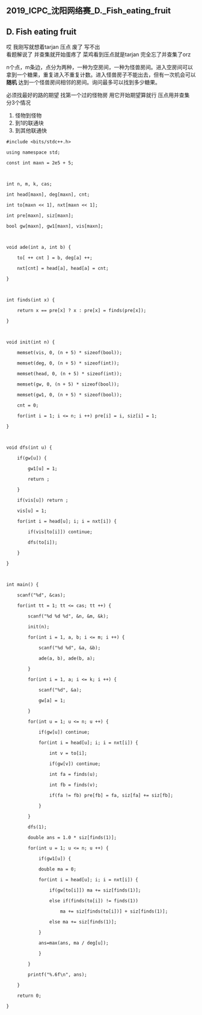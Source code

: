 ## 2019_ICPC_沈阳网络赛_D._Fish_eating_fruit

## D. Fish eating fruit

哎 我刚写就想着tarjan 压点 废了 写不出  
看题解说了 并查集就开始蛋疼了 菜鸡看到压点就是tarjan 完全忘了并查集了orz

n个点，m条边，点分为两种，一种为空房间，一种为怪兽房间。进入空房间可以拿到一个糖果，重复进入不重复计数。进入怪兽房子不能出去，但有一次机会可以
**随机** 达到一个怪兽房间相邻的房间。询问最多可以找到多少糖果。

必须找最好的路的期望 找第一个过的怪物房 用它开始期望算就行 压点用并查集  
分3个情况

  1. 怪物到怪物
  2. 到1的联通块
  3. 到其他联通快

    
    
    #include <bits/stdc++.h>
    using namespace std;
    const int maxn = 2e5 + 5;
    
    int n, m, k, cas;
    int head[maxn], deg[maxn], cnt;
    int to[maxn << 1], nxt[maxn << 1];
    int pre[maxn], siz[maxn];
    bool gw[maxn], gw1[maxn], vis[maxn];
    
    void ade(int a, int b) {
    	to[ ++ cnt ] = b, deg[a] ++;
    	nxt[cnt] = head[a], head[a] = cnt;
    }
    
    int finds(int x) {
    	return x == pre[x] ? x : pre[x] = finds(pre[x]);
    }
    
    void init(int n) {
    	memset(vis, 0, (n + 5) * sizeof(bool));
    	memset(deg, 0, (n + 5) * sizeof(int));
    	memset(head, 0, (n + 5) * sizeof(int));
    	memset(gw, 0, (n + 5) * sizeof(bool));
    	memset(gw1, 0, (n + 5) * sizeof(bool));
    	cnt = 0;
    	for(int i = 1; i <= n; i ++) pre[i] = i, siz[i] = 1;
    } 
    
    void dfs(int u) {
    	if(gw[u]) {
    		gw1[u] = 1;
    		return ;
    	}
    	if(vis[u]) return ;
    	vis[u] = 1;
    	for(int i = head[u]; i; i = nxt[i]) {
    		if(vis[to[i]]) continue;
    		dfs(to[i]);
    	}
    }
    
    int main() {
    	scanf("%d", &cas);
    	for(int tt = 1; tt <= cas; tt ++) {
    		scanf("%d %d %d", &n, &m, &k);
    		init(n);
    		for(int i = 1, a, b; i <= m; i ++) {
    			scanf("%d %d", &a, &b);
    			ade(a, b), ade(b, a);
    		}
    		for(int i = 1, a; i <= k; i ++) {
    			scanf("%d", &a);
    			gw[a] = 1;
    		} 
    		for(int u = 1; u <= n; u ++) {
    			if(gw[u]) continue;
    			for(int i = head[u]; i; i = nxt[i]) {
    				int v = to[i];
    				if(gw[v]) continue;
    				int fa = finds(u);
    				int fb = finds(v);
    				if(fa != fb) pre[fb] = fa, siz[fa] += siz[fb];
    			}
    		}
    		dfs(1);
    		double ans = 1.0 * siz[finds(1)];
    		for(int u = 1; u <= n; u ++) {
    			if(gw1[u]) {
    			double ma = 0;
                for(int i = head[u]; i; i = nxt[i]) {
                    if(gw[to[i]]) ma += siz[finds(1)];
                    else if(finds(to[i]) != finds(1))
    					ma += siz[finds(to[i])] + siz[finds(1)];
                    else ma += siz[finds(1)];
                }
                ans=max(ans, ma / deg[u]);
    			}
    		}
    		printf("%.6f\n", ans);
    	}
    	return 0;
    }
    

